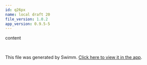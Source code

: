 ```yaml
---
id: q26px
name: local draft 20
file_version: 1.0.2
app_version: 0.9.5-5
---
```


content




<br/>

This file was generated by Swimm. [Click here to view it in the app](http://localhost:5003/repos/Z2l0aHViJTNBJTNBYXplcm90aGNvcmUtd290bGslM0ElM0FtYW96U3dpbW0=/docs/q26px).